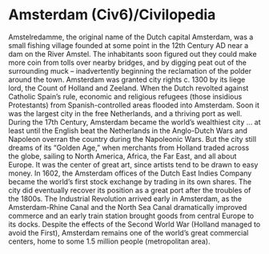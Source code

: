 # Amsterdam (Civ6)/Civilopedia

Amstelredamme, the original name of the Dutch capital Amsterdam, was a small fishing village founded at some point in the 12th Century AD near a dam on the River Amstel. The inhabitants soon figured out they could make more coin from tolls over nearby bridges, and by digging peat out of the surrounding muck – inadvertently beginning the reclamation of the polder around the town. Amsterdam was granted city rights c. 1300 by its liege lord, the Count of Holland and Zeeland. When the Dutch revolted against Catholic Spain’s rule, economic and religious refugees (those insidious Protestants) from Spanish-controlled areas flooded into Amsterdam. Soon it was the largest city in the free Netherlands, and a thriving port as well.
During the 17th Century, Amsterdam became the world’s wealthiest city … at least until the English beat the Netherlands in the Anglo-Dutch Wars and Napoleon overran the country during the Napoleonic Wars. But the city still dreams of its “Golden Age,” when merchants from Holland traded across the globe, sailing to North America, Africa, the Far East, and all about Europe. It was the center of great art, since artists tend to be drawn to easy money. In 1602, the Amsterdam offices of the Dutch East Indies Company became the world’s first stock exchange by trading in its own shares.
The city did eventually recover its position as a great port after the troubles of the 1800s. The Industrial Revolution arrived early in Amsterdam, as the Amsterdam-Rhine Canal and the North Sea Canal dramatically improved commerce and an early train station brought goods from central Europe to its docks. Despite the effects of the Second World War (Holland managed to avoid the First), Amsterdam remains one of the world’s great commercial centers, home to some 1.5 million people (metropolitan area).